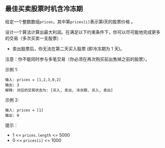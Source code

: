 ## 最佳买卖股票时机含冷冻期

给定一个整数数组`prices`，其中第`prices[i]`表示第i天的股票价格 。

设计一个算法计算出最大利润。在满足以下约束条件下，你可以尽可能地完成更多的交易（多次买卖一支股票）:

* 卖出股票后，你无法在第二天买入股票 (即冷冻期为 1 天)。

注意：你不能同时参与多笔交易（你必须在再次购买前出售掉之前的股票）。

示例 1:

```
输入: prices = [1,2,3,0,2]
输出: 3
解释: 对应的交易状态为: [买入, 卖出, 冷冻期, 买入, 卖出]
```

示例 2:

```
输入: prices = [1]
输出: 0
```

提示：

* 1 <= `prices.length` <= 5000
* 0 <= `prices[i]` <= 1000

